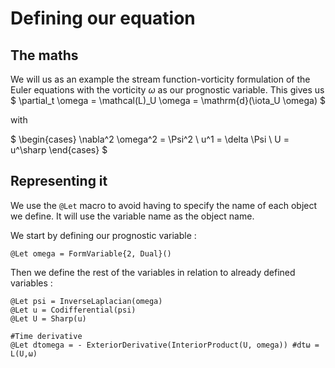 # Defining our equation

## The maths
We will us as an example the stream function-vorticity formulation of the Euler equations with the vorticity $\omega$ as our prognostic variable. This gives us 
$ \partial_t \omega = \mathcal(L)_U \omega = \mathrm{d}(\iota_U \omega) $

with 

$ \begin{cases}
  \nabla^2 \omega^2 = \Psi^2 \\
  u^1 = \delta \Psi \\
  U = u^\sharp
  \end{cases}
 $

## Representing it

We use the `@Let` macro to avoid having to specify the name of each object we define. It will use the variable name as the object name.

We start by defining our prognostic variable :

```
@Let omega = FormVariable{2, Dual}()
```

Then we define the rest of the variables in relation to already defined variables :

```
@Let psi = InverseLaplacian(omega)
@Let u = Codifferential(psi)
@Let U = Sharp(u)

#Time derivative
@Let dtomega = - ExteriorDerivative(InteriorProduct(U, omega)) #dtω = L(U,ω)
```

